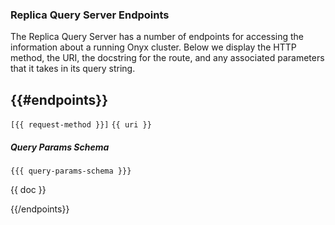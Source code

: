 ### Replica Query Server Endpoints

The Replica Query Server has a number of endpoints for accessing the information about a running Onyx cluster. Below we display the HTTP method, the URI, the docstring for the route, and any associated parameters that it takes in its query string.

{{#endpoints}}
---

`[{{ request-method }}]` `{{ uri }}`


##### Query Params Schema

`{{{ query-params-schema }}}`

{{ doc }}

{{/endpoints}}